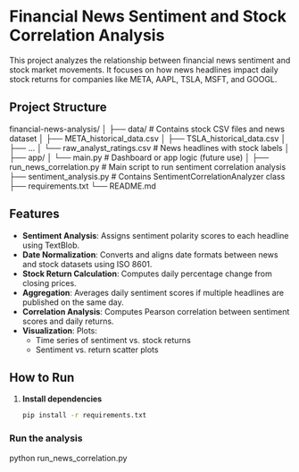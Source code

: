 
# Financial News Sentiment and Stock Correlation Analysis

This project analyzes the relationship between financial news sentiment and stock market movements. It focuses on how news headlines impact daily stock returns for companies like META, AAPL, TSLA, MSFT, and GOOGL.

## Project Structure
financial-news-analysis/
│
├── data/ # Contains stock CSV files and news dataset
│ ├── META_historical_data.csv
│ ├── TSLA_historical_data.csv
│ ├── ...
│ └── raw_analyst_ratings.csv # News headlines with stock labels
│
├── app/
│ └── main.py # Dashboard or app logic (future use)
│
├── run_news_correlation.py # Main script to run sentiment correlation analysis
├── sentiment_analysis.py # Contains SentimentCorrelationAnalyzer class
├── requirements.txt
└── README.md




## Features

- **Sentiment Analysis**: Assigns sentiment polarity scores to each headline using TextBlob.
- **Date Normalization**: Converts and aligns date formats between news and stock datasets using ISO 8601.
- **Stock Return Calculation**: Computes daily percentage change from closing prices.
- **Aggregation**: Averages daily sentiment scores if multiple headlines are published on the same day.
- **Correlation Analysis**: Computes Pearson correlation between sentiment scores and daily returns.
- **Visualization**: Plots:
  - Time series of sentiment vs. stock returns
  - Sentiment vs. return scatter plots

## How to Run

1. **Install dependencies**

   ```bash
   pip install -r requirements.txt
### Run the analysis
python run_news_correlation.py
